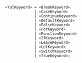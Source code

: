 <!-- This file is generated automatically by infrastructure scripts. Please don't edit by hand. -->

```{ .ebnf .slang-ebnf #YulKeyword }
«YulKeyword» = «BreakKeyword»
             | «CaseKeyword»
             | «ContinueKeyword»
             | «DefaultKeyword»
             | «FalseKeyword»
             | «ForKeyword»
             | «FunctionKeyword»
             | «IfKeyword»
             | «LeaveKeyword»
             | «LetKeyword»
             | «SwitchKeyword»
             | «TrueKeyword»;
```
